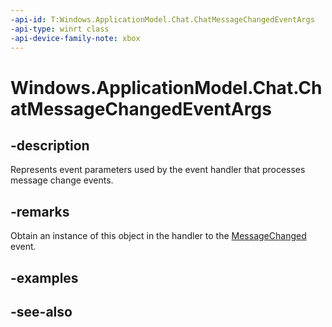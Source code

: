 ```yaml
---
-api-id: T:Windows.ApplicationModel.Chat.ChatMessageChangedEventArgs
-api-type: winrt class
-api-device-family-note: xbox
---
```


<!-- Class syntax.
public class ChatMessageChangedEventArgs : Windows.ApplicationModel.Chat.IChatMessageChangedEventArgs
-->

# Windows.ApplicationModel.Chat.ChatMessageChangedEventArgs

## -description
Represents event parameters used by the event handler that processes message change events.

## -remarks
Obtain an instance of this object in the handler to the [MessageChanged](chatmessagestore_messagechanged.md) event.

## -examples

## -see-also
